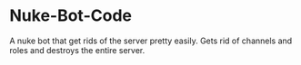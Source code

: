 # Nuke-Bot-Code

A nuke bot that get rids of the server pretty easily.
Gets rid of channels and roles and destroys the entire server.

